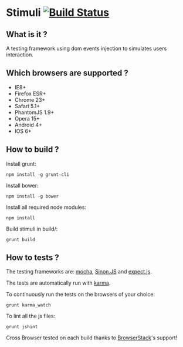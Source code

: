Stimuli [![Build Status](https://travis-ci.org/yhwh/stimuli.png?branch=master)](https://travis-ci.org/yhwh/stimuli)
=======

What is it ?
------------

A testing framework using dom events injection to simulates users interaction.

Which browsers are supported ?
------------------------------

* IE8+
* Firefox ESR+
* Chrome 23+
* Safari 5.1+
* PhantomJS 1.9+
* Opera 15+
* Android 4+
* IOS 6+

How to build ?
--------------

Install grunt:

    npm install -g grunt-cli

Install bower:

    npm install -g bower

Install all required node modules: 

    npm install

Build stimuli in build/:

    grunt build

How to tests ?
--------------

The testing frameworks are: [mocha](http://visionmedia.github.io/mocha/),
[Sinon.JS](http://sinonjs.org/) and [expect.js](https://github.com/LearnBoost/expect.js/).

The tests are automatically run with [karma](http://karma-runner.github.io/).

To continuously run the tests on the browsers of your choice:

    grunt karma_watch

To lint all the js files:

    grunt jshint



Cross Browser tested on each build thanks to [BrowserStack](http://www.browserstack.com/)'s support!